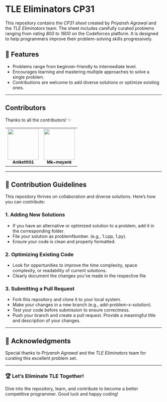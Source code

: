 # TLE Eliminators CP31

This repository contains the *CP31 sheet* created by *Priyansh Agrawal* and the *TLE Eliminators* team. The sheet includes carefully curated problems ranging from *rating 800 to 1600* on the Codeforces platform. It is designed to help programmers improve their problem-solving skills progressively.

## 🌟 Features
- Problems range from beginner-friendly to intermediate level.
- Encourages learning and mastering multiple approaches to solve a single problem.
- Contributions are welcome to add diverse solutions or optimize existing ones.

---

## Contributors

Thanks to all the contributors! ✨

<table>
  <tr>
    <td align="center">
      <a href="https://github.com/Anikettt01">
        <img src="https://avatars.githubusercontent.com/Anikettt01" width="100px;" alt=""/>
        <br />
        <sub><b>Anikettt01</b></sub>
      </a>
    </td>
    <td align="center">
      <a href="https://github.com/Mk-mayank">
        <img src="https://avatars.githubusercontent.com/Mk-mayank" width="100px;" alt=""/>
        <br />
        <sub><b>Mk-mayank</b></sub>
      </a>
    </td>
  </tr>
</table>

---

## 🚀 Contribution Guidelines

This repository thrives on collaboration and diverse solutions. Here’s how you can contribute:

### 1. Adding New Solutions
- If you have an alternative or optimized solution to a problem, add it in the corresponding folder.  
- File your solution as problemNumber.<ext> (e.g., 1.cpp, 1.py).  
- Ensure your code is clean and properly formatted.

### 2. Optimizing Existing Code
- Look for opportunities to improve the time complexity, space complexity, or readability of current solutions.  
- Clearly document the changes you’ve made in the respective file

### 3. Submitting a Pull Request
- Fork this repository and clone it to your local system.  
- Make your changes in a new branch (e.g., add-problem-x-solution).  
- Test your code before submission to ensure correctness.  
- Push your branch and create a pull request. Provide a meaningful title and description of your changes.

---

## 📢 Acknowledgments
Special thanks to *Priyansh Agrawal* and the *TLE Eliminators* team for curating this excellent problem set.

---

### 🏆 Let’s Eliminate TLE Together!

Dive into the repository, learn, and contribute to become a better competitive programmer. Good luck and happy coding!
